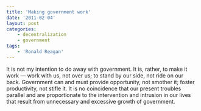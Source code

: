 ```yaml
---
title: 'Making government work'
date: '2011-02-04'
layout: post
categories:
    - decentralization
    - government
tags:
    - 'Ronald Reagan'
---
```


It is not my intention to do away with government. It is, rather, to make it work — work with us, not over us; to stand by our side, not ride on our back. Government can and must provide opportunity, not smother it; foster productivity, not stifle it. It is no coincidence that our present troubles parallel and are proportionate to the intervention and intrusion in our lives that result from unnecessary and excessive growth of government.